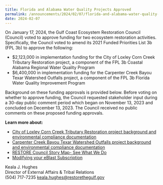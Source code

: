 ```yaml
---
title: Florida and Alabama Water Quality Projects Approved
permalink: /announcements/2024/02/07/florida-and-alabama-water-quality-projects-approved/
date: 2024-02-07
---
```


On January 17, 2024, the Gulf Coast Ecosystem Restoration Council (Council) voted to approve funding for two ecosystem restoration activities. Specifically, the Council voted to amend its 2021 Funded Priorities List 3b (FPL 3b) to approve the following:

- $2,123,000 in implementation funding for the City of Loxley Corn Creek Tributary Restoration project, a component of the FPL 3b Coastal Alabama Regional Water Quality Program
- $6,400,000 in implementation funding for the Carpenter Creek Bayou Texar Watershed Outfalls project, a component of the FPL 3b Florida Water Quality Improvement Program

Background on these funding approvals is provided below. Before voting on whether to approve funding, the Council requested stakeholder input during a 30-day public comment period which began on November 13, 2023 and concluded on December 13, 2023. The Council received no public comments on these proposed funding approvals. 

**Learn more about:**

- [City of Loxley Corn Creek Tributary Restoration project background and environmental compliance documentation](/council-selected-restoration-component/fpl-3)
- [Carpenter Creek Bayou Texar Watershed Outfalls project background and environmental compliance documentation](/council-selected-restoration-component/fpl-3) 
- [RESTORE Council Story Map- See What We Do](https://restorethegulf.maps.arcgis.com/apps/MapSeries/index.html?appid=fc84cd0bac7540839a43b56936a529ca)
- [Modifying your eBlast Subscription](https://www.restorethegulf.gov/apps/eblast/ModifyInformation.aspx)

Keala J. Hughes  
Director of External Affairs & Tribal Relations  
(504) 717-7235
keala.hughes@restorethegulf.gov
